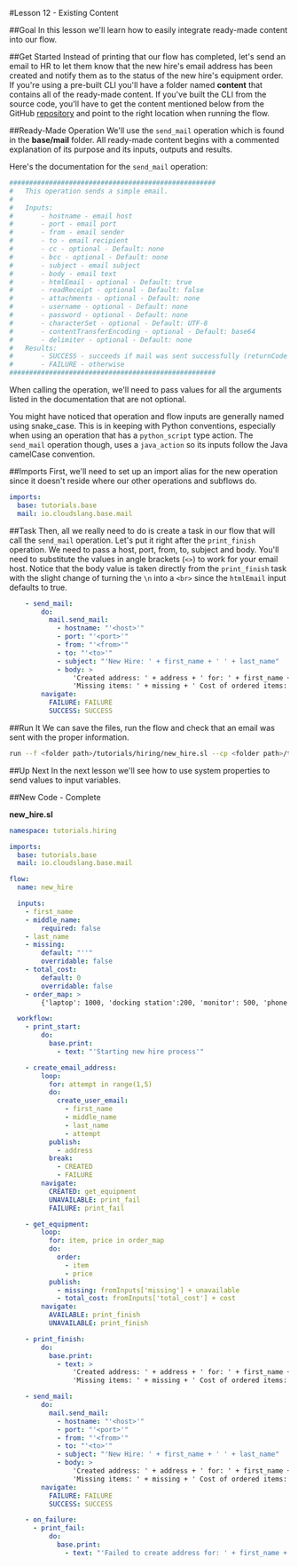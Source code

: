 #Lesson 12 - Existing Content

##Goal
In this lesson we'll learn how to easily integrate ready-made content into our flow.

##Get Started
Instead of printing that our flow has completed, let's send an email to HR to let them know that the new hire's email address has been created and notify them as to the status of the new hire's equipment order. If you're using a pre-built CLI you'll have a folder named **content** that contains all of the ready-made content. If you've built the CLI from the source code, you'll have to get the content mentioned below from the GitHub [repository](https://github.com/cloudslang/cloud-slang-content) and point to the right location when running the flow.

##Ready-Made Operation
We'll use the `send_mail` operation which is found in the **base/mail** folder. All ready-made content begins with a commented explanation of its purpose and its inputs, outputs and results.

Here's the documentation for the `send_mail` operation:

```yaml
####################################################
#   This operation sends a simple email.
#
#   Inputs:
#       - hostname - email host
#       - port - email port
#       - from - email sender
#       - to - email recipient
#       - cc - optional - Default: none
#       - bcc - optional - Default: none
#       - subject - email subject
#       - body - email text
#       - htmlEmail - optional - Default: true
#       - readReceipt - optional - Default: false
#       - attachments - optional - Default: none
#       - username - optional - Default: none
#       - password - optional - Default: none
#       - characterSet - optional - Default: UTF-8
#       - contentTransferEncoding - optional - Default: base64
#       - delimiter - optional - Default: none
#   Results:
#       - SUCCESS - succeeds if mail was sent successfully (returnCode is equal to 0)
#       - FAILURE - otherwise
####################################################

```

When calling the operation, we'll need to pass values for all the arguments listed in the documentation that are not optional.

You might have noticed that operation and flow inputs are generally named using snake_case. This is in keeping with Python conventions, especially when using an operation that has a `python_script` type action. The `send_mail` operation though, uses a `java_action` so its inputs follow the Java camelCase convention.

##Imports
First, we'll need to set up an import alias for the new operation since it doesn't reside where our other operations and subflows do.

```yaml
imports:
  base: tutorials.base
  mail: io.cloudslang.base.mail
```

##Task
Then, all we really need to do is create a task in our flow that will call the `send_mail` operation. Let's put it right after the `print_finish` operation. We need to pass a host, port, from, to, subject and body. You'll need to substitute the values in angle brackets (`<>`) to work for your email host. Notice that the body value is taken directly from the `print_finish` task with the slight change of turning the `\n` into a `<br>` since the `htmlEmail` input defaults to true.  

```yaml
    - send_mail:
        do:
          mail.send_mail:
            - hostname: "'<host>'"
            - port: "'<port>'"
            - from: "'<from>'"
            - to: "'<to>'"
            - subject: "'New Hire: ' + first_name + ' ' + last_name"
            - body: >
                'Created address: ' + address + ' for: ' + first_name + ' ' + last_name + '<br>' +
                'Missing items: ' + missing + ' Cost of ordered items: ' + str(total_cost)
        navigate:
          FAILURE: FAILURE
          SUCCESS: SUCCESS
```

##Run It
We can save the files, run the flow and check that an email was sent with the proper information.
```bash
run --f <folder path>/tutorials/hiring/new_hire.sl --cp <folder path>/tutorials/base,<folder path>/tutorials/hiring,<content folder path>/io/cloudslang/base --i first_name=john,last_name=doe
```

##Up Next
In the next lesson we'll see how to use system properties to send values to input variables.

##New Code - Complete

**new_hire.sl**
```yaml
namespace: tutorials.hiring

imports:
  base: tutorials.base
  mail: io.cloudslang.base.mail

flow:
  name: new_hire

  inputs:
    - first_name
    - middle_name:
        required: false
    - last_name
    - missing:
        default: "''"
        overridable: false
    - total_cost:
        default: 0
        overridable: false
    - order_map: >
        {'laptop': 1000, 'docking station':200, 'monitor': 500, 'phone': 100}

  workflow:
    - print_start:
        do:
          base.print:
            - text: "'Starting new hire process'"

    - create_email_address:
        loop:
          for: attempt in range(1,5)
          do:
            create_user_email:
              - first_name
              - middle_name
              - last_name
              - attempt
          publish:
            - address
          break:
            - CREATED
            - FAILURE
        navigate:
          CREATED: get_equipment
          UNAVAILABLE: print_fail
          FAILURE: print_fail

    - get_equipment:
        loop:
          for: item, price in order_map
          do:
            order:
              - item
              - price
          publish:
            - missing: fromInputs['missing'] + unavailable
            - total_cost: fromInputs['total_cost'] + cost
        navigate:
          AVAILABLE: print_finish
          UNAVAILABLE: print_finish

    - print_finish:
        do:
          base.print:
            - text: >
                'Created address: ' + address + ' for: ' + first_name + ' ' + last_name + '\n' +
                'Missing items: ' + missing + ' Cost of ordered items: ' + str(total_cost)

    - send_mail:
        do:
          mail.send_mail:
            - hostname: "'<host>'"
            - port: "'<port>'"
            - from: "'<from>'"
            - to: "'<to>'"
            - subject: "'New Hire: ' + first_name + ' ' + last_name"
            - body: >
                'Created address: ' + address + ' for: ' + first_name + ' ' + last_name + '<br>' +
                'Missing items: ' + missing + ' Cost of ordered items: ' + str(total_cost)
        navigate:
          FAILURE: FAILURE
          SUCCESS: SUCCESS

    - on_failure:
      - print_fail:
          do:
            base.print:
              - text: "'Failed to create address for: ' + first_name + ' ' + last_name"
```


